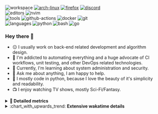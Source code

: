 ![workspace](https://img.shields.io/static/v1?label=&message=workspace:&color=555&style=flat-square)
[![arch-linux](https://img.shields.io/static/v1?logo=arch-linux&label=&message=Arch%20Linux&color=111&logoColor=AAA&style=flat-square)](https://archlinux.org)
[![firefox](https://img.shields.io/static/v1?logo=firefox-browser&label=&message=Firefox&color=111&logoColor=AAA&style=flat-square)](https://mozilla.org/en-US/firefox/)
[![discord](https://img.shields.io/static/v1?logo=discord&label=&message=Discord&color=111&logoColor=AAA&style=flat-square)](https://discord.gg/B8rf3xxgbJ)
<br>
![editors](https://img.shields.io/static/v1?label=&message=editors:&color=555&style=flat-square)
![nvim](https://img.shields.io/static/v1?logo=neovim&label=&message=NeoVim&color=111&logoColor=AAA&style=flat-square)
<br>
![tools](https://img.shields.io/static/v1?label=&message=tools:&color=555&style=flat-square)
![github-actions](https://img.shields.io/static/v1?logo=github-actions&label=&message=github%20actions&color=111&logoColor=AAA&style=flat-square)
![docker](https://img.shields.io/static/v1?logo=docker&label=&message=docker&color=111&logoColor=AAA&style=flat-square)
![git](https://img.shields.io/static/v1?logo=git&label=&message=git&color=111&logoColor=AAA&style=flat-square)
<br>
![languages](https://img.shields.io/static/v1?label=&message=languages:&color=555&style=flat-square)
![python](https://img.shields.io/static/v1?logo=python&label=&message=python&color=111&logoColor=AAA&style=flat-square&link=)
![bash](https://img.shields.io/static/v1?logo=gnu-bash&label=&message=bash&color=111&logoColor=AAA&style=flat-square)
![go](https://img.shields.io/static/v1?logo=rust&label=&message=rust&color=111&logoColor=AAA&style=flat-square)

<!-- Load profile visitor count, but don't display it, keep it as a private stat, no need to show off (888)-->
[](https://visitor-badge.glitch.me/badge?page_id=ItsDrike.ItsDrike)

### Hey there 👋

- :neutral_face: I usually work on back-end related development and algorithm design.
- :man: I'm addicted to automating everything and a huge advocate of CI workflows, unit testing, and other DevOps related technologies.
- :seedling: Currently, I'm learning about system administration and security.
- :speech_balloon: Ask me about anything, I am happy to help.
- :snake: I mostly code in python, because I love the beauty of it's simplicity and readability.
- :tv: I enjoy watching TV shows, mostly Sci-Fi/Fantasy.

<details>
 <summary> <b>📌 Detailed metrics</b></summary>
 
 <table>
  <tr>
    <th>🙋 Profile Details</th>
    <th>🧮 Repositories traffic</th>
  </tr>
  <tr>
   <td>
     <img alt="" width="400" src="https://github.com/ItsDrike/ItsDrike/blob/master/metrics/profile.svg">
   </td>
   <td>
     <img alt="" width="400" src="https://github.com/ItsDrike/ItsDrike/blob/master/metrics/repositories.svg">
   </td>
  </tr>
  <tr>
    <th>📅 Isometric commit calendar</th>
    <th>🈷️ Most used languages</th>
  </tr>
  <tr>
    <td align="center">
      <img alt="" width="400" src="https://github.com/ItsDrike/ItsDrike/blob/master/metrics/isocalendar.svg">
    </td>
    <td>
      <img alt="" width="400" src="https://github.com/ItsDrike/ItsDrike/blob/master/metrics/languages.svg">
    </td>
  </tr>
  <tr>
   <th>♐ Code snippet of the day</th>
   <th>🌟 Recently starred repositories</th>
  </tr>
  <tr>
   <td align="center">
    <img alt="" width="400" src="https://github.com/ItsDrike/ItsDrike/blob/master/metrics/code_snippet.svg">
   </td>
   <td align="center">
    <img alt="" width="400" src="https://github.com/ItsDrike/ItsDrike/blob/master/metrics/starred_repos.svg">
   </td>
  </tr>
  <tr>
    <th>💡 Coding habits</th>
    <th>⏰ WakaTime plugin</th>
  </tr>
  <tr>
   <td align="center">
    <img alt="" width="400" src="https://github.com/ItsDrike/ItsDrike/blob/master/metrics/habits.svg">
   </td>
   <td align="center">
     <img alt="" width="400" src="https://github.com/ItsDrike/ItsDrike/blob/master/metrics/wakatime.svg">
   </td>
  </tr>
 </table>
</details>

<details>
 <summary>:chart_with_upwards_trend: <b>Extensive wakatime details</b></summary>
 
<!--START_SECTION:waka-->
![Code Time](http://img.shields.io/badge/Code%20Time-4%2C364%20hrs%2023%20mins-blue)

**I'm a Night 🦉** 

```text
🌞 Morning                1572 commits        ██░░░░░░░░░░░░░░░░░░░░░░░   09.14 % 
🌆 Daytime                5210 commits        ████████░░░░░░░░░░░░░░░░░   30.29 % 
🌃 Evening                6202 commits        █████████░░░░░░░░░░░░░░░░   36.06 % 
🌙 Night                  4216 commits        ██████░░░░░░░░░░░░░░░░░░░   24.51 % 
```
📅 **I'm Most Productive on Monday** 

```text
Monday                   2987 commits        ████░░░░░░░░░░░░░░░░░░░░░   17.37 % 
Tuesday                  2563 commits        ████░░░░░░░░░░░░░░░░░░░░░   14.90 % 
Wednesday                2593 commits        ████░░░░░░░░░░░░░░░░░░░░░   15.08 % 
Thursday                 2435 commits        ████░░░░░░░░░░░░░░░░░░░░░   14.16 % 
Friday                   1903 commits        ███░░░░░░░░░░░░░░░░░░░░░░   11.06 % 
Saturday                 1845 commits        ███░░░░░░░░░░░░░░░░░░░░░░   10.73 % 
Sunday                   2874 commits        ████░░░░░░░░░░░░░░░░░░░░░   16.71 % 
```


📊 **This Week I Spent My Time On** 

```text
💬 Programming Languages: 
TeX                      15 hrs 7 mins       █████████░░░░░░░░░░░░░░░░   35.69 % 
Nix                      10 hrs 59 mins      ██████░░░░░░░░░░░░░░░░░░░   25.94 % 
HTML                     5 hrs 20 mins       ███░░░░░░░░░░░░░░░░░░░░░░   12.62 % 
Python                   4 hrs 34 mins       ███░░░░░░░░░░░░░░░░░░░░░░   10.81 % 
Markdown                 1 hr 42 mins        █░░░░░░░░░░░░░░░░░░░░░░░░   04.05 % 

🔥 Editors: 
Neovim                   34 hrs 35 mins      ████████████████████░░░░░   81.61 % 
VS Code                  7 hrs 47 mins       █████░░░░░░░░░░░░░░░░░░░░   18.39 % 

💻 Operating System: 
Linux                    42 hrs 22 mins      █████████████████████████   100.00 % 
```

**I Mostly Code in Python** 

```text
Python                   43 repos            ████████████████░░░░░░░░░   65.15 % 
C++                      7 repos             ███░░░░░░░░░░░░░░░░░░░░░░   10.61 % 
Lua                      5 repos             ██░░░░░░░░░░░░░░░░░░░░░░░   07.58 % 
C                        2 repos             █░░░░░░░░░░░░░░░░░░░░░░░░   03.03 % 
Nix                      1 repo              ░░░░░░░░░░░░░░░░░░░░░░░░░   01.52 % 
```




 Last Updated on 25/03/2024 01:20:03 UTC
<!--END_SECTION:waka-->

</details>
